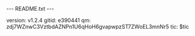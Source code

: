 --- README.txt ---

version: v1.2.4
gitid: e390441
qm: zdj7WZnwC3VztbdAZNPn1U6qHoH6gvapwpzST7ZWoEL3mnNr5
tic: $tic
